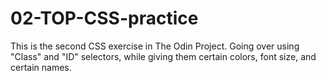 # 02-TOP-CSS-practice
This is the second CSS exercise in The Odin Project. Going over using "Class" and "ID" selectors, while giving them certain colors, font size, and certain names. 
